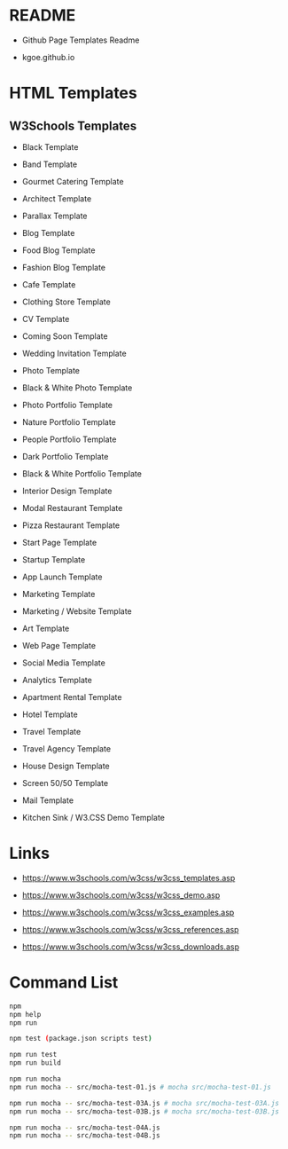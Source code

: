 # README

- Github Page Templates Readme

- kgoe.github.io

# HTML Templates

## W3Schools Templates

- Black Template

- Band Template

- Gourmet Catering Template

- Architect Template

- Parallax Template

- Blog Template

- Food Blog Template

- Fashion Blog Template

- Cafe Template

- Clothing Store Template

- CV Template

- Coming Soon Template

- Wedding Invitation Template

- Photo Template

- Black & White Photo Template

- Photo Portfolio Template

- Nature Portfolio Template

- People Portfolio Template

- Dark Portfolio Template

- Black & White Portfolio Template

- Interior Design Template

- Modal Restaurant Template

- Pizza Restaurant Template

- Start Page Template

- Startup Template

- App Launch Template

- Marketing Template

- Marketing / Website Template

- Art Template

- Web Page Template

- Social Media Template

- Analytics Template

- Apartment Rental Template

- Hotel Template

- Travel Template

- Travel Agency Template

- House Design Template

- Screen 50/50 Template

- Mail Template

- Kitchen Sink / W3.CSS Demo Template

# Links

- https://www.w3schools.com/w3css/w3css_templates.asp

- https://www.w3schools.com/w3css/w3css_demo.asp

- https://www.w3schools.com/w3css/w3css_examples.asp

- https://www.w3schools.com/w3css/w3css_references.asp

- https://www.w3schools.com/w3css/w3css_downloads.asp

# Command List
```bash
npm
npm help
npm run

npm test (package.json scripts test)

npm run test
npm run build

npm run mocha
npm run mocha -- src/mocha-test-01.js # mocha src/mocha-test-01.js

npm run mocha -- src/mocha-test-03A.js # mocha src/mocha-test-03A.js
npm run mocha -- src/mocha-test-03B.js # mocha src/mocha-test-03B.js

npm run mocha -- src/mocha-test-04A.js
npm run mocha -- src/mocha-test-04B.js
```